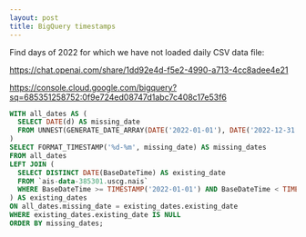 ```yaml
---
layout: post
title: BigQuery timestamps
---
```


Find days of 2022 for which we have not loaded daily CSV data file:

<https://chat.openai.com/share/1dd92e4d-f5e2-4990-a713-4cc8adee4e21>

<https://console.cloud.google.com/bigquery?sq=685351258752:0f9e724ed08747d1abc7c408c17e53f6>

```sql
WITH all_dates AS (
  SELECT DATE(d) AS missing_date
  FROM UNNEST(GENERATE_DATE_ARRAY(DATE('2022-01-01'), DATE('2022-12-31'))) AS d
)
SELECT FORMAT_TIMESTAMP('%d-%m', missing_date) AS missing_dates
FROM all_dates
LEFT JOIN (
  SELECT DISTINCT DATE(BaseDateTime) AS existing_date
  FROM `ais-data-385301.uscg.nais`
  WHERE BaseDateTime >= TIMESTAMP('2022-01-01') AND BaseDateTime < TIMESTAMP('2023-01-01')
) AS existing_dates
ON all_dates.missing_date = existing_dates.existing_date
WHERE existing_dates.existing_date IS NULL
ORDER BY missing_dates;
```
